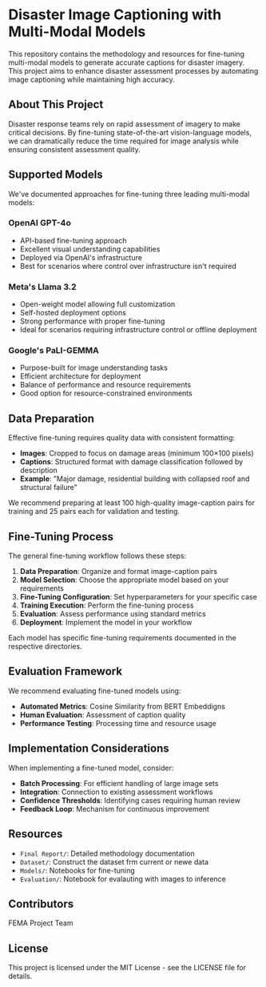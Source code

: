 # Disaster Image Captioning with Multi-Modal Models

This repository contains the methodology and resources for fine-tuning multi-modal models to generate accurate captions for disaster imagery. This project aims to enhance disaster assessment processes by automating image captioning while maintaining high accuracy.

## About This Project

Disaster response teams rely on rapid assessment of imagery to make critical decisions. By fine-tuning state-of-the-art vision-language models, we can dramatically reduce the time required for image analysis while ensuring consistent assessment quality.

## Supported Models

We've documented approaches for fine-tuning three leading multi-modal models:

### OpenAI GPT-4o
- API-based fine-tuning approach
- Excellent visual understanding capabilities
- Deployed via OpenAI's infrastructure
- Best for scenarios where control over infrastructure isn't required

### Meta's Llama 3.2
- Open-weight model allowing full customization
- Self-hosted deployment options
- Strong performance with proper fine-tuning
- Ideal for scenarios requiring infrastructure control or offline deployment

### Google's PaLI-GEMMA
- Purpose-built for image understanding tasks
- Efficient architecture for deployment
- Balance of performance and resource requirements
- Good option for resource-constrained environments

## Data Preparation

Effective fine-tuning requires quality data with consistent formatting:

- **Images**: Cropped to focus on damage areas (minimum 100×100 pixels)
- **Captions**: Structured format with damage classification followed by description
- **Example**: "Major damage, residential building with collapsed roof and structural failure"

We recommend preparing at least 100 high-quality image-caption pairs for training and 25 pairs each for validation and testing.

## Fine-Tuning Process

The general fine-tuning workflow follows these steps:

1. **Data Preparation**: Organize and format image-caption pairs
2. **Model Selection**: Choose the appropriate model based on your requirements
3. **Fine-Tuning Configuration**: Set hyperparameters for your specific case
4. **Training Execution**: Perform the fine-tuning process
5. **Evaluation**: Assess performance using standard metrics
6. **Deployment**: Implement the model in your workflow

Each model has specific fine-tuning requirements documented in the respective directories.

## Evaluation Framework

We recommend evaluating fine-tuned models using:

- **Automated Metrics**: Cosine Similarity from BERT Embeddigns
- **Human Evaluation**:  Assessment of caption quality
- **Performance Testing**: Processing time and resource usage

## Implementation Considerations

When implementing a fine-tuned model, consider:

- **Batch Processing**: For efficient handling of large image sets
- **Integration**: Connection to existing assessment workflows
- **Confidence Thresholds**: Identifying cases requiring human review
- **Feedback Loop**: Mechanism for continuous improvement

## Resources

- `Final Report/`: Detailed methodology documentation
- `Dataset/`: Construct the dataset frm current or newe data
- `Models/`: Notebooks for fine-tuning
- `Evaluation/`: Notebook for evalauting with images to inference

## Contributors

FEMA Project Team

## License

This project is licensed under the MIT License - see the LICENSE file for details.


